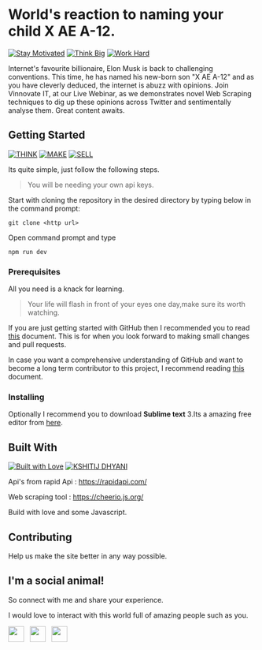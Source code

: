 # World's reaction to naming your child X AE A-12.

[![Stay Motivated](https://img.shields.io/badge/Stay-Motivated-teal.svg?style=for-the-badge)](https://github.com/wimpywarlord/Mess_It_Up) 
[![Think Big](https://img.shields.io/badge/Think-Big-orange.svg?style=for-the-badge)](https://www.linkedin.com/in/kshitijdhyani/)
[![Work Hard](https://img.shields.io/badge/Work-Hard-blue.svg?style=for-the-badge)](https://github.com/wimpywarlord)

Internet's favourite billionaire, Elon Musk is back to challenging conventions. This time, he has named his new-born son "X AE A-12" and as you have cleverly deduced, the internet is abuzz with opinions.
Join Vinnovate IT, at our Live Webinar, as we demonstrates novel Web Scraping techniques to dig up these opinions across Twitter and sentimentally analyse them. Great content awaits. 

## Getting Started

[![THINK](https://img.shields.io/badge/Stay-Motivated-teal.svg?style=for-the-badge)](https://github.com/wimpywarlord/Mess_It_Up) 
[![MAKE](https://img.shields.io/badge/Think-Big-orange.svg?style=for-the-badge)](https://www.linkedin.com/in/kshitijdhyani/)
[![SELL](https://img.shields.io/badge/Work-Hard-blue.svg?style=for-the-badge)](https://github.com/wimpywarlord)



Its quite simple, just follow the following steps.

>You will be needing your own api keys. 
 
Start with cloning the repository in the desired directory by typing below in the command prompt:

```
git clone <http url>
```

Open command prompt and type
```
npm run dev
```

### Prerequisites

All you need is a knack for learning.

> Your life will flash in front of your eyes one day,make sure its worth watching.

If you are just getting started with GitHub then I recommended you to read [this](https://github.com/wimpywarlord/first-contributions/blob/master/README.md) document. This is for when you look forward to making small changes and pull requests.

In case you want a comprehensive understanding of GitHub and want to become a long term contributor to this project, I recommend reading [this]( https://gist.github.com/Chaser324/ce0505fbed06b947d962) document.



### Installing

Optionally I recommend you to download **Sublime text** 3.Its a amazing free editor from [here](https://www.sublimetext.com/3). 


## Built With

[![Built with Love](https://forthebadge.com/images/badges/built-with-love.svg)](https://www.linkedin.com/in/kshitijdhyani/) [![KSHITIJ DHYANI](https://forthebadge.com/images/badges/makes-people-smile.svg)](https://www.linkedin.com/in/kshitijdhyani/) 

Api's from rapid Api :  https://rapidapi.com/

Web scraping tool : https://cheerio.js.org/

Build with love and some Javascript.

## Contributing

Help us make the site better in any way possible.

## I'm a social animal!

So connect with me and share your experience.

I would love to interact with this world full of amazing people such as you. 

<a href="https://www.facebook.com/kshitij.dhyani.3" target="_blank"><img height="32" width="32" src="https://cdn.jsdelivr.net/npm/simple-icons@latest/icons/facebook.svg" /></a> &nbsp;&nbsp;<a href="https://www.linkedin.com/in/kshitijdhyani/" target="_blank"><img height="32" width="32" src="https://cdnjs.cloudflare.com/ajax/libs/ionicons/4.5.6/collection/build/ionicons/svg/logo-linkedin.svg" /></a> &nbsp;&nbsp;<a href="https://www.instagram.com/kshitij_dhyani/?hl=en" target="_blank"><img height="32" width="32" src="https://cdn.jsdelivr.net/npm/simple-icons@latest/icons/instagram.svg" /></a>
